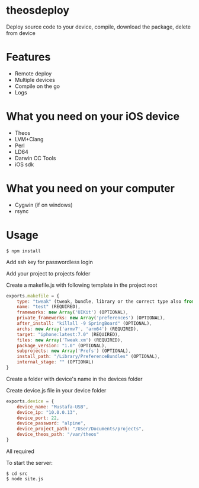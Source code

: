 theosdeploy
===========
Deploy source code to your device, compile, download the package, delete from device

Features
========
* Remote deploy
* Multiple devices
* Compile on the go
* Logs

What you need on your iOS device
=============
* Theos
* LVM+Clang
* Perl
* LD64
* Darwin CC Tools
* iOS sdk

What you need on your computer
=============
* Cygwin (if on windows)
* rsync

Usage
=====
```
$ npm install
```

Add ssh key for passwordless login

Add your project to projects folder

Create a makefile.js with following template in the project root
```javascript
exports.makefile = {
    type: "tweak" (tweak, bundle, library or the correct type also from the *_NAME) (REQUIRED),
    name: "test" (REQUIRED),
    frameworks: new Array('UIKit') (OPTIONAL),
    private_frameworks: new Array('preferences') (OPTIONAL),
    after_install: "killall -9 SpringBoard" (OPTIONAL),
    archs: new Array('armv7', 'arm64') (REQUIRED),
    target: "iphone:latest:7.0" (REQUIRED),
    files: new Array('Tweak.xm') (REQUIRED),
    package_version: "1.0" (OPTIONAL),
    subprojects: new Array('Prefs') (OPTIONAL),
    install_path: "/Library/PreferenceBundles" (OPTIONAL),
    internal_stage: "" (OPTIONAL)
}
```

Create a folder with device's name in the devices folder

Create device.js file in your device folder
```javascript
exports.device = {
    device_name: "Mustafa-USB",
    device_ip: "10.0.0.13",
    device_port: 22,
    device_password: "alpine",
    device_project_path: "/User/Documents/projects",
    device_theos_path: "/var/theos"
}
```
All required

To start the server:
```
$ cd src
$ node site.js
```
